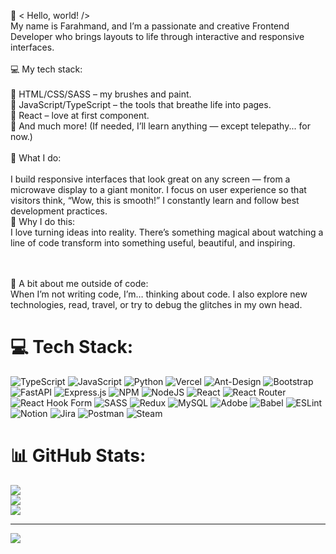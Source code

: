 👋 < Hello, world! /><br>My name is Farahmand, and I’m a passionate and creative Frontend Developer who brings layouts to life through interactive and responsive interfaces.
<br><br>💻 My tech stack:<br><br>
🔹 HTML/CSS/SASS – my brushes and paint.<br>
🔹 JavaScript/TypeScript – the tools that breathe life into pages.<br>
🔹 React – love at first component.<br>
🔹 And much more! (If needed, I’ll learn anything — except telepathy... for now.)<br>
<br>🎨 What I do:<br><br>
I build responsive interfaces that look great on any screen — from a microwave display to a giant monitor.
I focus on user experience so that visitors think, “Wow, this is smooth!”
I constantly learn and follow best development practices.
<br>🌟 Why I do this:<br>
I love turning ideas into reality. There’s something magical about watching a line of code transform into something useful, beautiful, and inspiring.

<br><br>🌈 A bit about me outside of code:<br>
When I’m not writing code, I’m… thinking about code. I also explore new technologies, read, travel, or try to debug the glitches in my own head.

# 💻 Tech Stack:
![TypeScript](https://img.shields.io/badge/typescript-%23007ACC.svg?style=for-the-badge&logo=typescript&logoColor=white) ![JavaScript](https://img.shields.io/badge/javascript-%23323330.svg?style=for-the-badge&logo=javascript&logoColor=%23F7DF1E) ![Python](https://img.shields.io/badge/python-3670A0?style=for-the-badge&logo=python&logoColor=ffdd54) ![Vercel](https://img.shields.io/badge/vercel-%23000000.svg?style=for-the-badge&logo=vercel&logoColor=white) ![Ant-Design](https://img.shields.io/badge/-AntDesign-%230170FE?style=for-the-badge&logo=ant-design&logoColor=white) ![Bootstrap](https://img.shields.io/badge/bootstrap-%238511FA.svg?style=for-the-badge&logo=bootstrap&logoColor=white) ![FastAPI](https://img.shields.io/badge/FastAPI-005571?style=for-the-badge&logo=fastapi) ![Express.js](https://img.shields.io/badge/express.js-%23404d59.svg?style=for-the-badge&logo=express&logoColor=%2361DAFB) ![NPM](https://img.shields.io/badge/NPM-%23CB3837.svg?style=for-the-badge&logo=npm&logoColor=white) ![NodeJS](https://img.shields.io/badge/node.js-6DA55F?style=for-the-badge&logo=node.js&logoColor=white) ![React](https://img.shields.io/badge/react-%2320232a.svg?style=for-the-badge&logo=react&logoColor=%2361DAFB) ![React Router](https://img.shields.io/badge/React_Router-CA4245?style=for-the-badge&logo=react-router&logoColor=white) ![React Hook Form](https://img.shields.io/badge/React%20Hook%20Form-%23EC5990.svg?style=for-the-badge&logo=reacthookform&logoColor=white) ![SASS](https://img.shields.io/badge/SASS-hotpink.svg?style=for-the-badge&logo=SASS&logoColor=white) ![Redux](https://img.shields.io/badge/redux-%23593d88.svg?style=for-the-badge&logo=redux&logoColor=white) ![MySQL](https://img.shields.io/badge/mysql-4479A1.svg?style=for-the-badge&logo=mysql&logoColor=white) ![Adobe](https://img.shields.io/badge/adobe-%23FF0000.svg?style=for-the-badge&logo=adobe&logoColor=white) ![Babel](https://img.shields.io/badge/Babel-F9DC3e?style=for-the-badge&logo=babel&logoColor=black) ![ESLint](https://img.shields.io/badge/ESLint-4B3263?style=for-the-badge&logo=eslint&logoColor=white) ![Notion](https://img.shields.io/badge/Notion-%23000000.svg?style=for-the-badge&logo=notion&logoColor=white) ![Jira](https://img.shields.io/badge/jira-%230A0FFF.svg?style=for-the-badge&logo=jira&logoColor=white) ![Postman](https://img.shields.io/badge/Postman-FF6C37?style=for-the-badge&logo=postman&logoColor=white) ![Steam](https://img.shields.io/badge/steam-%23000000.svg?style=for-the-badge&logo=steam&logoColor=white)
# 📊 GitHub Stats:
![](https://github-readme-stats.vercel.app/api?username=Shakurzoda&theme=dark&hide_border=false&include_all_commits=true&count_private=false)<br/>
![](https://github-readme-streak-stats.herokuapp.com/?user=Shakurzoda&theme=dark&hide_border=false)<br/>
![](https://github-readme-stats.vercel.app/api/top-langs/?username=Shakurzoda&theme=dark&hide_border=false&include_all_commits=true&count_private=false&layout=compact)

---
[![](https://visitcount.itsvg.in/api?id=Shakurzoda&icon=0&color=0)](https://visitcount.itsvg.in)

<!-- Proudly created with GPRM ( https://gprm.itsvg.in ) -->
